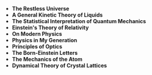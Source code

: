 
<ul>
 <li><b><a target="_blank" href="https://github.com/manjunath5496/Max-Born-Books/blob/master/mbn(1).pdf" style="text-decoration:none;"> The Restless Universe</a></b></li>
  
<li><b><a target="_blank" href="https://github.com/manjunath5496/Max-Born-Books/blob/master/mbn(2).pdf" style="text-decoration:none;">A General Kinetic Theory of Liquids </a></b></li>  
  
<li><b><a target="_blank" href="https://github.com/manjunath5496/Max-Born-Books/blob/master/mbn(3).pdf" style="text-decoration:none;">The Statistical Interpretation of Quantum Mechanics</a></b></li>
                               
 <li><b><a target="_blank" href="https://github.com/manjunath5496/Max-Born-Books/blob/master/mbn(4).pdf" style="text-decoration:none;">Einstein's Theory of Relativity </a></b></li>                              
<li><b><a target="_blank" href="https://github.com/manjunath5496/Max-Born-Books/blob/master/mbn(5).pdf" style="text-decoration:none;">On Modern Physics</a></b></li>
                                <li><b><a target="_blank" href="https://github.com/manjunath5496/Max-Born-Books/blob/master/mbn(6).pdf" style="text-decoration:none;">Physics in My Generation</a></b></li>
                <li><b><a target="_blank" href="https://github.com/manjunath5496/Max-Born-Books/blob/master/mbn(7).pdf" style="text-decoration:none;">Principles of Optics</a></b></li>                                
         <li><b><a target="_blank" href="https://github.com/manjunath5496/Max-Born-Books/blob/master/mbn(8).pdf" style="text-decoration:none;">The Born-Einstein Letters</a></b></li>                                 

<li><b><a target="_blank" href="https://github.com/manjunath5496/Max-Born-Books/blob/master/mbn(9).pdf" style="text-decoration:none;">The Mechanics of the Atom </a></b></li>

<li><b><a target="_blank" href="https://github.com/manjunath5496/Max-Born-Books/blob/master/mbn(10).pdf" style="text-decoration:none;">Dynamical Theory of Crystal Lattices </a></b></li>



</ul>

